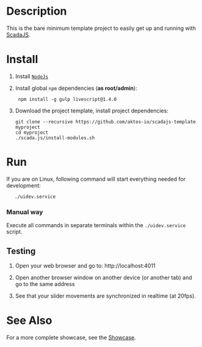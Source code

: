 # Description

This is the bare minimum template project to easily get up and running with [ScadaJS](https://github.com/aktos-io/scada.js).

# Install

1. Install [`NodeJs`](https://nodejs.org)

2. Install global `npm` dependencies (**as root/admin**):

        npm install -g gulp livescript@1.4.0


3. Download the project template, install project dependencies:

       git clone --recursive https://github.com/aktos-io/scadajs-template myproject
       cd myproject
       ./scada.js/install-modules.sh

# Run

If you are on Linux, following command will start everything needed for development:

       ./uidev.service

### Manual way

Execute all commands in separate terminals within the `./uidev.service` script.

## Testing

1. Open your web browser and go to: http://localhost:4011

2. Open another browser window on another device (or another tab) and go to the
same address

3. See that your slider movements are synchronized in realtime (at 20fps).


# See Also

For a more complete showcase, see the [Showcase](https://github.com/aktos-io/scadajs-showcase).
